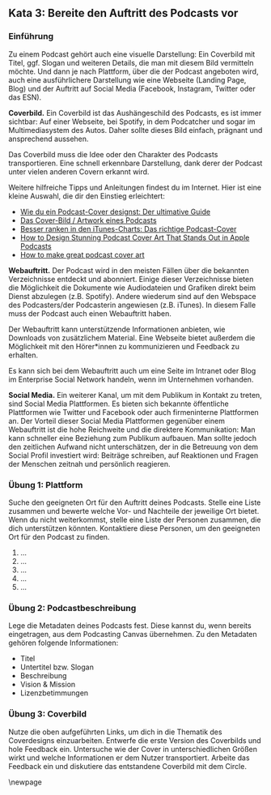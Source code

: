 ## Kata 3: Bereite den Auftritt des Podcasts vor

### Einführung

Zu einem Podcast gehört auch eine visuelle Darstellung: Ein Coverbild mit Titel, ggf. Slogan und weiteren Details, die man mit diesem Bild vermitteln möchte. Und dann je nach Plattform, über die der Podcast angeboten wird, auch eine ausführlichere Darstellung wie eine Webseite (Landing Page, Blog) und der Auftritt auf Social Media (Facebook, Instagram, Twitter oder das ESN).

**Coverbild.** Ein Coverbild ist das Aushängeschild des Podcasts, es ist immer sichtbar: Auf einer Webseite, bei Spotify, in dem Podcatcher und sogar im Multimediasystem des Autos. Daher sollte dieses Bild einfach, prägnant und ansprechend aussehen.

Das Coverbild muss die Idee oder den Charakter des Podcasts transportieren. Eine schnell erkennbare Darstellung, dank derer der Podcast unter vielen anderen Covern erkannt wird.

Weitere hilfreiche Tipps und Anleitungen findest du im Internet. Hier ist eine kleine Auswahl, die dir den Einstieg erleichtert:

* [Wie du ein Podcast-Cover designst: Der ultimative Guide](https://99designs.de/blog/andere-designs/podcast-cover-ultimative-guide/)
* [Das Cover-Bild / Artwork eines Podcasts](https://hilfe.podigee.com/article/40-das-cover-bild-artwork-eines-podcasts)
* [Besser ranken in den iTunes-Charts: Das richtige Podcast-Cover](https://podcast-helden.de/itunes-podcast-cover/)
* [How to Design Stunning Podcast Cover Art That Stands Out in Apple Podcasts](https://www.buzzsprout.com/blog/10-tips-create-awesome-podcast-artwork)
* [How to make great podcast cover art](https://theaudacitytopodcast.com/how-to-make-great-podcast-cover-art-tap191/)


**Webauftritt.** Der Podcast wird in den meisten Fällen über die bekannten Verzeichnisse entdeckt und abonniert. Einige dieser Verzeichnisse bieten die Möglichkeit die Dokumente wie Audiodateien und Grafiken direkt beim Dienst abzulegen (z.B. Spotify). Andere wiederum sind auf den Webspace des Podcasters/der Podcasterin angewiesen (z.B. iTunes). In diesem Falle muss der Podcast auch einen Webauftritt haben.

Der Webauftritt kann unterstützende Informationen anbieten, wie Downloads von zusätzlichem Material. Eine Webseite bietet außerdem die Möglichkeit mit den Hörer*innen zu kommunizieren und Feedback zu erhalten.

Es kann sich bei dem Webauftritt auch um eine Seite im Intranet oder Blog im Enterprise Social Network handeln, wenn im Unternehmen vorhanden.

**Social Media.** Ein weiterer Kanal, um mit dem Publikum in Kontakt zu treten, sind Social Media Plattformen. Es bieten sich bekannte öffentliche Plattformen wie Twitter und Facebook oder auch firmeninterne Plattformen an. Der Vorteil dieser Social Media Plattformen gegenüber einem Webauftritt ist die hohe Reichweite und die direktere Kommunikation: Man kann schneller eine Beziehung zum Publikum aufbauen. Man sollte jedoch den zeitlichen Aufwand nicht unterschätzen, der in die Betreuung von dem Social Profil investiert wird: Beiträge schreiben, auf Reaktionen und Fragen der Menschen zeitnah und persönlich reagieren.

### Übung 1: Plattform

Suche den geeigneten Ort für den Auftritt deines Podcasts. Stelle eine Liste zusammen und bewerte welche Vor- und Nachteile der jeweilige Ort bietet. Wenn du nicht weiterkommst, stelle eine Liste der Personen zusammen, die dich unterstützen könnten. Kontaktiere diese Personen, um den geeigneten Ort für den Podcast zu finden.

1. ...
2. ...
3. ...
4. ...
5. ...

### Übung 2: Podcastbeschreibung
Lege die Metadaten deines Podcasts fest. Diese kannst du, wenn bereits eingetragen, aus dem Podcasting Canvas übernehmen. Zu den Metadaten gehören folgende Informationen:

* Titel
* Untertitel bzw. Slogan
* Beschreibung
* Vision & Mission
* Lizenzbetimmungen

### Übung 3: Coverbild

Nutze die oben aufgeführten Links, um dich in die Thematik des Coverdesigns einzuarbeiten. Entwerfe die erste Version des Coverbilds und hole Feedback ein. Untersuche wie der Cover in unterschiedlichen Größen wirkt und welche Informationen er dem Nutzer transportiert. Arbeite das Feedback ein und diskutiere das entstandene Coverbild mit dem Circle. 

\newpage
